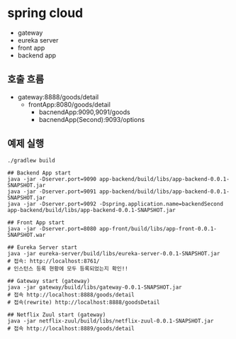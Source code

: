 # spring cloud
* gateway
* eureka server
* front app
* backend app

## 호출 흐름
* gateway:8888/goods/detail
  * frontApp:8080/goods/detail
    * bacnendApp:9090,9091/goods
    * bacnendApp(Second):9093/options
    
 ## 예제 실행
 ```
./gradlew build

## Backend App start
java -jar -Dserver.port=9090 app-backend/build/libs/app-backend-0.0.1-SNAPSHOT.jar
java -jar -Dserver.port=9091 app-backend/build/libs/app-backend-0.0.1-SNAPSHOT.jar
java -jar -Dserver.port=9092 -Dspring.application.name=backendSecond app-backend/build/libs/app-backend-0.0.1-SNAPSHOT.jar

## Front App start
java -jar -Dserver.port=8080 app-front/build/libs/app-front-0.0.1-SNAPSHOT.war 

## Eureka Server start
java -jar eureka-server/build/libs/eureka-server-0.0.1-SNAPSHOT.jar
# 접속: http://localhost:8761/
# 인스턴스 등록 현황에 모두 등록되었는지 확인!!

## Gateway start (gateway)
java -jar gateway/build/libs/gateway-0.0.1-SNAPSHOT.jar
# 접속 http://localhost:8888/goods/detail
# 접속(rewrite) http://localhost:8888/goodsDetail

## Netflix Zuul start (gateway)
java -jar netflix-zuul/build/libs/netflix-zuul-0.0.1-SNAPSHOT.jar
# 접속 http://localhost:8889/goods/detail


```